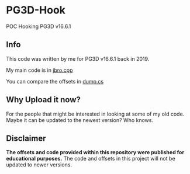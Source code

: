 # PG3D-Hook
POC Hooking PG3D v16.6.1

## Info
This code was written by me for PG3D v16.6.1 back in 2019.

My main code is in [jbro.cpp](https://github.com/jbro129/PG3D-Hook/blob/main/Source/jbro.cpp)

You can compare the offsets in [dump.cs](https://github.com/jbro129/PG3D-Hook/blob/main/PG3D/dump.cs)

## Why Upload it now?
For the people that might be interested in looking at some of my old code. Maybe it can be updated to the newest version? Who knows.

## Disclaimer
**The offsets and code provided within this repository were published for educational purposes.** The code and offsets in this project will not be updated to newer versions.
